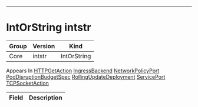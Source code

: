 

-----------
# IntOrString intstr



Group        | Version     | Kind
------------ | ---------- | -----------
Core | intstr | IntOrString









<aside class="notice">
Appears In <a href="#httpgetaction-v1">HTTPGetAction</a> <a href="#ingressbackend-v1beta1">IngressBackend</a> <a href="#networkpolicyport-v1beta1">NetworkPolicyPort</a> <a href="#poddisruptionbudgetspec-v1beta1">PodDisruptionBudgetSpec</a> <a href="#rollingupdatedeployment-v1beta1">RollingUpdateDeployment</a> <a href="#serviceport-v1">ServicePort</a> <a href="#tcpsocketaction-v1">TCPSocketAction</a> </aside>

Field        | Description
------------ | -----------






